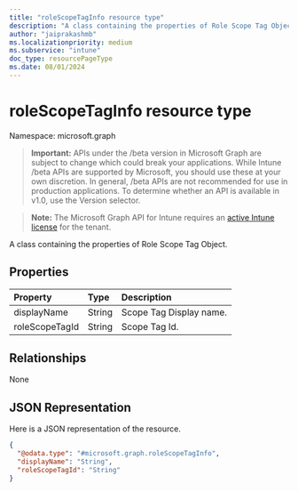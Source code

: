 ```yaml
---
title: "roleScopeTagInfo resource type"
description: "A class containing the properties of Role Scope Tag Object."
author: "jaiprakashmb"
ms.localizationpriority: medium
ms.subservice: "intune"
doc_type: resourcePageType
ms.date: 08/01/2024
---
```


# roleScopeTagInfo resource type

Namespace: microsoft.graph

> **Important:** APIs under the /beta version in Microsoft Graph are subject to change which could break your applications. While Intune /beta APIs are supported by Microsoft, you should use these at your own discretion. In general, /beta APIs are not recommended for use in production applications. To determine whether an API is available in v1.0, use the Version selector.

> **Note:** The Microsoft Graph API for Intune requires an [active Intune license](https://go.microsoft.com/fwlink/?linkid=839381) for the tenant.

A class containing the properties of Role Scope Tag Object.

## Properties
|Property|Type|Description|
|:---|:---|:---|
|displayName|String|Scope Tag Display name.|
|roleScopeTagId|String|Scope Tag Id.|

## Relationships
None

## JSON Representation
Here is a JSON representation of the resource.
<!-- {
  "blockType": "resource",
  "@odata.type": "microsoft.graph.roleScopeTagInfo"
}
-->
``` json
{
  "@odata.type": "#microsoft.graph.roleScopeTagInfo",
  "displayName": "String",
  "roleScopeTagId": "String"
}
```
